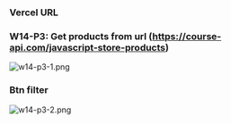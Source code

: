 ### Vercel URL

### W14-P3: Get products from url (https://course-api.com/javascript-store-products)

![w14-p3-1.png](https://ztflbjygdewbkwpghxwx.supabase.co/storage/v1/object/public/md-img/img/w14-p3-1.png)

### Btn filter

![w14-p3-2.png](https://ztflbjygdewbkwpghxwx.supabase.co/storage/v1/object/public/md-img/img/w14-p3-2.png)
